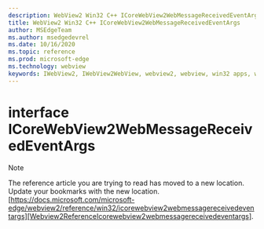 ```yaml
---
description: WebView2 Win32 C++ ICoreWebView2WebMessageReceivedEventArgs
title: WebView2 Win32 C++ ICoreWebView2WebMessageReceivedEventArgs
author: MSEdgeTeam
ms.author: msedgedevrel
ms.date: 10/16/2020
ms.topic: reference
ms.prod: microsoft-edge
ms.technology: webview
keywords: IWebView2, IWebView2WebView, webview2, webview, win32 apps, win32, edge, ICoreWebView2, ICoreWebView2Controller, browser control, edge html, ICoreWebView2WebMessageReceivedEventArgs
---
```


# interface ICoreWebView2WebMessageReceivedEventArgs 

> [!NOTE]
> The reference article you are trying to read has moved to a new location.  
> Update your bookmarks with the new location.  
> [https://docs.microsoft.com/microsoft-edge/webview2/reference/win32/icorewebview2webmessagereceivedeventargs][Webview2ReferenceIcorewebview2webmessagereceivedeventargs].  

[Webview2ReferenceIcorewebview2webmessagereceivedeventargs]: /microsoft-edge/webview2/reference/win32/icorewebview2webmessagereceivedeventargs "interface ICoreWebView2WebMessageReceivedEventArgs | Microsoft Docs"
